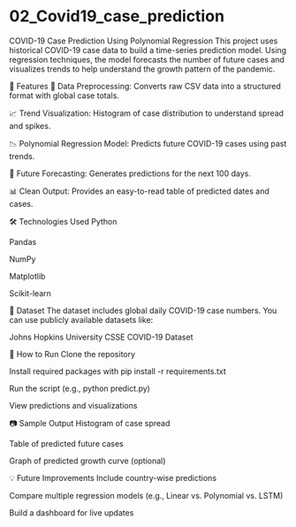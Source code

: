 # 02_Covid19_case_prediction
 COVID-19 Case Prediction Using Polynomial Regression
This project uses historical COVID-19 case data to build a time-series prediction model. Using regression techniques, the model forecasts the number of future cases and visualizes trends to help understand the growth pattern of the pandemic.

📌 Features
📅 Data Preprocessing: Converts raw CSV data into a structured format with global case totals.

📈 Trend Visualization: Histogram of case distribution to understand spread and spikes.

📉 Polynomial Regression Model: Predicts future COVID-19 cases using past trends.

📆 Future Forecasting: Generates predictions for the next 100 days.

📊 Clean Output: Provides an easy-to-read table of predicted dates and cases.

🛠️ Technologies Used
Python

Pandas

NumPy

Matplotlib

Scikit-learn

📁 Dataset
The dataset includes global daily COVID-19 case numbers. You can use publicly available datasets like:

Johns Hopkins University CSSE COVID-19 Dataset

🚀 How to Run
Clone the repository

Install required packages with pip install -r requirements.txt

Run the script (e.g., python predict.py)

View predictions and visualizations

📷 Sample Output
Histogram of case spread

Table of predicted future cases

Graph of predicted growth curve (optional)

💡 Future Improvements
Include country-wise predictions

Compare multiple regression models (e.g., Linear vs. Polynomial vs. LSTM)

Build a dashboard for live updates

